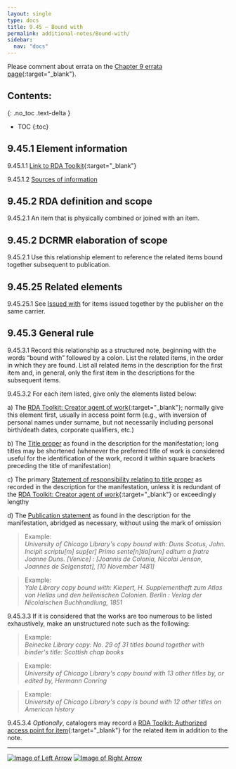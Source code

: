 ```yaml
---
layout: single
type: docs
title: 9.45 — Bound with
permalink: additional-notes/Bound-with/
sidebar:
  nav: "docs"
---
```


Please comment about errata on the [Chapter 9 errata page](https://docs.google.com/document/d/1O-4HOsrSwNPkw28P9J9SWmJv0cwGZ0DGGSfXrEWaaO0/edit#bookmark=id.53j1mxetnjbr){:target="_blank"}.

## Contents:
{: .no_toc .text-delta }

- TOC
{:toc}

## 9.45.1 Element information

<a name="9.45.1.1">9.45.1.1</a> [Link to RDA Toolkit](https://beta.rdatoolkit.org/Content?externalId=en-US_ala-8d40285a-4a24-3b4f-9792-681d99d9a8bc){:target="_blank"}

<a name="9.45.1.2">9.45.1.2</a> [Sources of information](/DCRMR/additional-notes/#9011-sources-of-information)

## 9.45.2 RDA definition and scope

<a name="9.45.2.1">9.45.2.1</a> An item that is physically combined or joined with an item.

## 9.45.2 DCRMR elaboration of scope

<a name="9.45.2.1">9.45.2.1</a> Use this relationship element to reference the related items bound together subsequent to publication. 

## 9.45.25 Related elements

<a name="9.45.25.1">9.45.25.1</a> See [Issued with](/DCRMR/additional-notes/Issued-with/) for items issued together by the publisher on the same carrier.

## 9.45.3 General rule

<a name="9.45.3.1">9.45.3.1</a> Record this relationship as a structured note, beginning with the words “bound with” followed by a colon. List the related items, in the order in which they are found. List all related items in the description for the first item and, in general, only the first item in the descriptions for the subsequent items. 

<a name="9.45.3.2">9.45.3.2</a> For each item listed, give only the elements listed below:

a) The [RDA Toolkit: Creator agent of work](https://beta.rdatoolkit.org/Content/Index?externalId=en-US_ala-6277a869-961d-379f-8ae8-7ec159052a26){:target="_blank"}; normally give this element first, usually in access point form (e.g., with inversion of personal names under surname, but not necessarily including personal birth/death dates, corporate qualifiers, etc.)

b) The [Title proper](/DCRMR/title/Title-proper/) as found in the description for the manifestation; long titles may be shortened (whenever the preferred title of work is considered useful for the identification of the work, record it within square brackets preceding the title of manifestation)

c) The primary [Statement of responsibility relating to title proper](/DCRMR/sor/Statement-of-responsibility-relating-to-title-proper/) as recorded in the description for the manifestation, unless it is redundant of the [RDA Toolkit: Creator agent of work](https://beta.rdatoolkit.org/Content/Index?externalId=en-US_ala-6277a869-961d-379f-8ae8-7ec159052a26){:target="_blank"} or exceedingly lengthy

d) The [Publication statement](/DCRMR/ppdm/Publication-statement/) as found in the description for the manifestation, abridged as necessary, without using the mark of omission

>Example:  
> <CITE>University of Chicago Library's copy bound with: Duns Scotus, John. Incipit scriptu[m] sup[er] Primo sente[n]tia[rum] editum a fratre Joanne Duns. [Venice] : [Joannis de Colonia, Nicolai Jenson, Joannes de Selgenstat], [10 November 1481]</CITE>

>Example:  
> <CITE>Yale Library copy bound with: Kiepert, H. Supplementheft zum Atlas von Hellas und den hellenischen Colonien. Berlin : Verlag der Nicolaischen Buchhandlung, 1851</CITE>

<a name="9.45.3.3">9.45.3.3</a> If it is considered that the works are too numerous to be listed exhaustively, make an unstructured note such as the following:

>Example:  
><CITE>Beinecke Library copy: No. 29 of 31 titles bound together with binder's title: Scottish chap books</CITE>

>Example:  
><CITE>University of Chicago Library's copy bound with 13 other titles by, or edited by, Hermann Conring</CITE>

>Example:  
><CITE>University of Chicago Library's copy is bound with 12 other titles on American history</CITE>

<a name="9.45.3.4">9.45.3.4</a> *Optionally*, catalogers may record a [RDA Toolkit: Authorized access point for item](https://beta.rdatoolkit.org/Content/Index?externalId=en-US_ala-f3a6ddd4-9a32-3185-bdf8-b767e44489a2){:target="_blank"} for the related item in addition to the note.

---

[![Image of Left Arrow](https://rbms-bsc.github.io/DCRMR/assets/pictures/navigation/Arrow_Left.png "9.44 — Note on dimensions of item")](/DCRMR/additional-notes/Note-on-dimensions-of-item/) [![Image of Right Arrow](https://rbms-bsc.github.io/DCRMR/assets/pictures/navigation/Arrow_Right.png "10 — Identifiers")](/DCRMR/identifiers/)